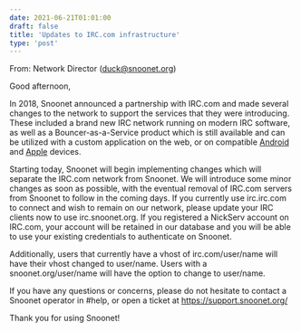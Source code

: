 ```yaml
---
date: 2021-06-21T01:01:00
draft: false
title: 'Updates to IRC.com infrastructure'
type: 'post'
---
```


From: Network Director (duck@snoonet.org)

Good afternoon,

In 2018, Snoonet announced a partnership with IRC.com and made several changes to the network to support the services that they were introducing. These included a brand new IRC network running on modern IRC software, as well as a Bouncer-as-a-Service product which is still available and can be utilized with a custom application on the web, or on compatible <a href="https://play.google.com/store/apps/details?id=com.irc.ircclient" target="_blank">Android</a> and <a href="https://apps.apple.com/us/app/irc-com/id1451123195" target="_blank">Apple</a> devices.

Starting today, Snoonet will begin implementing changes which will separate the IRC.com network from Snoonet. We will introduce some minor changes as soon as possible, with the eventual removal of IRC.com servers from Snoonet to follow in the coming days. If you currently use irc.irc.com to connect and wish to remain on our network, please update your IRC clients now to use irc.snoonet.org. If you registered a NickServ account on IRC.com, your account will be retained in our database and you will be able to use your existing credentials to authenticate on Snoonet.

Additionally, users that currently have a vhost of irc.com/user/name will have their vhost changed to user/name. Users with a snoonet.org/user/name will have the option to change to user/name.

If you have any questions or concerns, please do not hesitate to contact a Snoonet operator in #help, or open a ticket at https://support.snoonet.org/

Thank you for using Snoonet!
